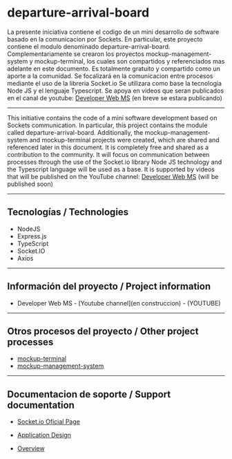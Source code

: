 ﻿# departure-arrival-board

La presente iniciativa contiene el codigo de un mini desarrollo de software basado en la comunicacion por Sockets.
En particular, este proyecto contiene el modulo denominado departure-arrival-board.
Complementariamente se crearon los proyectos mockup-management-system y mockup-terminal, los cuales son compartidos y referenciados mas adelante en este documento.
Es totalmente gratuito y compartido como un aporte a la comunidad. 
Se focalizará en la comunicacion entre procesos mediante el uso de la libreria Socket.io
Se utilizara como base la tecnologia Node JS y el lenguaje Typescript.
Se apoya en videos que seran publicados en el canal de youtube:  [Developer Web MS](https://www.youtube.com/@developerwebms/playlists)
(en breve se estara publicando)
___

This initiative contains the code of a mini software development based on Sockets communication.
In particular, this project contains the module called departure-arrival-board.
Additionally, the mockup-management-system and mockup-terminal projects were created, which are shared and referenced later in this document.
It is completely free and shared as a contribution to the community. 
It will focus on communication between processes through the use of the Socket.io library
Node JS technology and the Typescript language will be used as a base.
It is supported by videos that will be published on the YouTube channel: [Developer Web MS](https://www.youtube.com/@developerwebms/playlists)
(will be published soon)
___

## Tecnologías / Technologies

* NodeJS
* Express.js
* TypeScript
* Socket.IO
* Axios
___

## Información del proyecto / Project information

* Developer Web MS - [Youtube channel](en construccion) - (YOUTUBE)

___

## Otros procesos del proyecto / Other project processes

* [mockup-terminal](https://github.com/mspano-web/mockup-terminal)
* [mockup-management-system](https://github.com/mspano-web/mockup-management-system)

___

## Documentacion de soporte / Support documentation

* [Socket.io Oficial Page](https://socket.io/)

* [Application Design](https://drive.google.com/file/d/1jaC0-CW0vyGbq3feHZ_LEVBH88qfBSjG/view?usp=sharing)
* [Overview](https://drive.google.com/file/d/103y9K94H5jsIjayl8E0OSFmuJDEUYHgu/view?usp=drive_link) 
